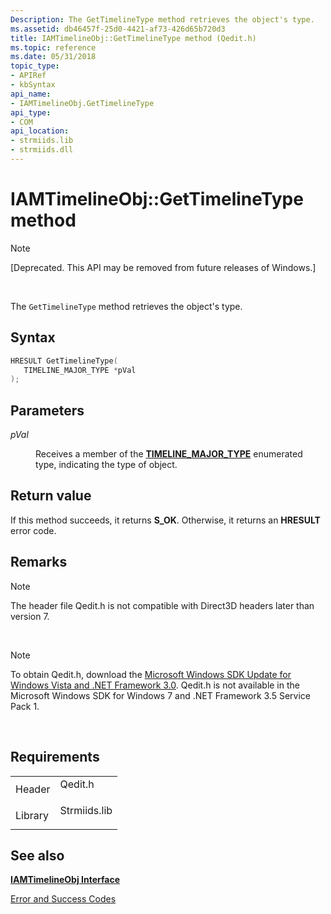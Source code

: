```yaml
---
Description: The GetTimelineType method retrieves the object's type.
ms.assetid: db46457f-25d0-4421-af73-426d65b720d3
title: IAMTimelineObj::GetTimelineType method (Qedit.h)
ms.topic: reference
ms.date: 05/31/2018
topic_type: 
- APIRef
- kbSyntax
api_name: 
- IAMTimelineObj.GetTimelineType
api_type: 
- COM
api_location: 
- strmiids.lib
- strmiids.dll
---
```


# IAMTimelineObj::GetTimelineType method

> [!Note]  
> \[Deprecated. This API may be removed from future releases of Windows.\]

 

The `GetTimelineType` method retrieves the object's type.

## Syntax


```C++
HRESULT GetTimelineType(
   TIMELINE_MAJOR_TYPE *pVal
);
```



## Parameters

<dl> <dt>

*pVal* 
</dt> <dd>

Receives a member of the [**TIMELINE\_MAJOR\_TYPE**](timeline-major-type.md) enumerated type, indicating the type of object.

</dd> </dl>

## Return value

If this method succeeds, it returns **S\_OK**. Otherwise, it returns an **HRESULT** error code.

## Remarks

> [!Note]  
> The header file Qedit.h is not compatible with Direct3D headers later than version 7.

 

> [!Note]  
> To obtain Qedit.h, download the [Microsoft Windows SDK Update for Windows Vista and .NET Framework 3.0](https://msdn.microsoft.com/windowsvista/bb980924.aspx). Qedit.h is not available in the Microsoft Windows SDK for Windows 7 and .NET Framework 3.5 Service Pack 1.

 

## Requirements



|                    |                                                                                         |
|--------------------|-----------------------------------------------------------------------------------------|
| Header<br/>  | <dl> <dt>Qedit.h</dt> </dl>      |
| Library<br/> | <dl> <dt>Strmiids.lib</dt> </dl> |



## See also

<dl> <dt>

[**IAMTimelineObj Interface**](iamtimelineobj.md)
</dt> <dt>

[Error and Success Codes](error-and-success-codes.md)
</dt> </dl>

 

 




